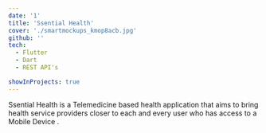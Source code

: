 ```yaml
---
date: '1'
title: 'Ssential Health'
cover: './smartmockups_kmop8acb.jpg'
github: ''
tech:
  - Flutter
  - Dart
  - REST API's

showInProjects: true
---
```


Ssential Health is a Telemedicine based health application that aims to bring health service providers closer to each and every user who has access to a Mobile Device .
